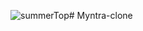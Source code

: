 ![summerTop](https://github.com/user-attachments/assets/100e9b69-2cdb-4422-ad3e-f8b0ef141382)# Myntra-clone
